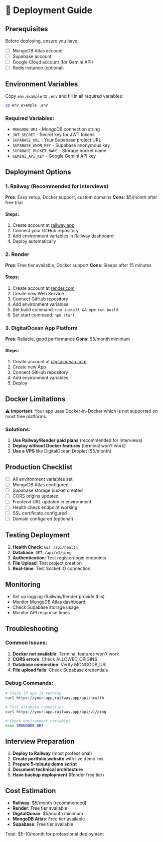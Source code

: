 # 🚀 Deployment Guide

## Prerequisites

Before deploying, ensure you have:
- [ ] MongoDB Atlas account
- [ ] Supabase account
- [ ] Google Cloud account (for Gemini API)
- [ ] Redis instance (optional)

## Environment Variables

Copy `env.example` to `.env` and fill in all required variables:

```bash
cp env.example .env
```

### Required Variables:
- `MONGODB_URI` - MongoDB connection string
- `JWT_SECRET` - Secret key for JWT tokens
- `SUPABASE_URL` - Your Supabase project URL
- `SUPABASE_ANON_KEY` - Supabase anonymous key
- `SUPABASE_BUCKET_NAME` - Storage bucket name
- `GEMINI_API_KEY` - Google Gemini API key

## Deployment Options

### 1. Railway (Recommended for Interviews)

**Pros**: Easy setup, Docker support, custom domains
**Cons**: $5/month after free trial

#### Steps:
1. Create account at [railway.app](https://railway.app)
2. Connect your GitHub repository
3. Add environment variables in Railway dashboard
4. Deploy automatically

### 2. Render

**Pros**: Free tier available, Docker support
**Cons**: Sleeps after 15 minutes

#### Steps:
1. Create account at [render.com](https://render.com)
2. Create new Web Service
3. Connect GitHub repository
4. Add environment variables
5. Set build command: `npm install && npm run build`
6. Set start command: `npm start`

### 3. DigitalOcean App Platform

**Pros**: Reliable, good performance
**Cons**: $5/month minimum

#### Steps:
1. Create account at [digitalocean.com](https://digitalocean.com)
2. Create new App
3. Connect GitHub repository
4. Add environment variables
5. Deploy

## Docker Limitations

⚠️ **Important**: Your app uses Docker-in-Docker which is not supported on most free platforms.

### Solutions:

1. **Use Railway/Render paid plans** (recommended for interviews)
2. **Deploy without Docker features** (terminal won't work)
3. **Use a VPS** like DigitalOcean Droplet ($5/month)

## Production Checklist

- [ ] All environment variables set
- [ ] MongoDB Atlas configured
- [ ] Supabase storage bucket created
- [ ] CORS origins updated
- [ ] Frontend URL updated in environment
- [ ] Health check endpoint working
- [ ] SSL certificate configured
- [ ] Domain configured (optional)

## Testing Deployment

1. **Health Check**: `GET /api/health`
2. **Database**: `GET /api/v1/ping`
3. **Authentication**: Test register/login endpoints
4. **File Upload**: Test project creation
5. **Real-time**: Test Socket.IO connection

## Monitoring

- Set up logging (Railway/Render provide this)
- Monitor MongoDB Atlas dashboard
- Check Supabase storage usage
- Monitor API response times

## Troubleshooting

### Common Issues:

1. **Docker not available**: Terminal features won't work
2. **CORS errors**: Check ALLOWED_ORIGINS
3. **Database connection**: Verify MONGODB_URI
4. **File upload fails**: Check Supabase credentials

### Debug Commands:

```bash
# Check if app is running
curl https://your-app.railway.app/api/health

# Test database connection
curl https://your-app.railway.app/api/v1/ping

# Check environment variables
echo $MONGODB_URI
```

## Interview Preparation

1. **Deploy to Railway** (most professional)
2. **Create portfolio website** with live demo link
3. **Prepare 5-minute demo script**
4. **Document technical architecture**
5. **Have backup deployment** (Render free tier)

## Cost Estimation

- **Railway**: $5/month (recommended)
- **Render**: Free tier available
- **DigitalOcean**: $5/month minimum
- **MongoDB Atlas**: Free tier available
- **Supabase**: Free tier available

Total: $5-10/month for professional deployment 